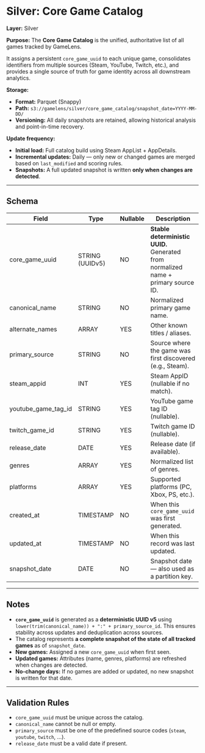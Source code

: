# Silver: Core Game Catalog

**Layer:** Silver

**Purpose:**
The **Core Game Catalog** is the unified, authoritative list of all games tracked by GameLens.

It assigns a persistent `core_game_uuid` to each unique game, consolidates identifiers from multiple sources (Steam, YouTube, Twitch, etc.), and provides a single source of truth for game identity across all downstream analytics.

**Storage:**
- **Format:** Parquet (Snappy)
- **Path:** `s3://gamelens/silver/core_game_catalog/snapshot_date=YYYY-MM-DD/`
- **Versioning:** All daily snapshots are retained, allowing historical analysis and point-in-time recovery.

**Update frequency:**
- **Initial load:** Full catalog build using Steam AppList + AppDetails.
- **Incremental updates:** Daily — only new or changed games are merged based on `last_modified` and scoring rules.
- **Snapshots:** A full updated snapshot is written **only when changes are detected**.

---

## **Schema**

| Field                 | Type             | Nullable | Description                                      |
|-----------------------|------------------|----------|--------------------------------------------------|
| core_game_uuid        | STRING (UUIDv5)  | NO       | **Stable deterministic UUID.** Generated from normalized name + primary source ID. |
| canonical_name        | STRING           | NO       | Normalized primary game name.                    |
| alternate_names       | ARRAY<STRING>    | YES      | Other known titles / aliases.                    |
| primary_source        | STRING           | NO       | Source where the game was first discovered (e.g., Steam). |
| steam_appid           | INT              | YES      | Steam AppID (nullable if no match).              |
| youtube_game_tag_id   | STRING           | YES      | YouTube game tag ID (nullable).                  |
| twitch_game_id        | STRING           | YES      | Twitch game ID (nullable).                       |
| release_date          | DATE             | YES      | Release date (if available).                     |
| genres                | ARRAY<STRING>    | YES      | Normalized list of genres.                       |
| platforms             | ARRAY<STRING>    | YES      | Supported platforms (PC, Xbox, PS, etc.).        |
| created_at            | TIMESTAMP        | NO       | When this `core_game_uuid` was first generated.  |
| updated_at            | TIMESTAMP        | NO       | When this record was last updated.               |
| snapshot_date         | DATE             | NO       | Snapshot date — also used as a partition key.    |

---

## **Notes**
- **`core_game_uuid`** is generated as a **deterministic UUID v5** using `lower(trim(canonical_name)) + ":" + primary_source_id`. This ensures stability across updates and deduplication across sources.
- The catalog represents **a complete snapshot of the state of all tracked games** as of `snapshot_date`.
- **New games:** Assigned a new `core_game_uuid` when first seen.
- **Updated games:** Attributes (name, genres, platforms) are refreshed when changes are detected.
- **No-change days:** If no games are added or updated, no new snapshot is written for that date.

---

## **Validation Rules**
- `core_game_uuid` must be unique across the catalog.
- `canonical_name` cannot be null or empty.
- `primary_source` must be one of the predefined source codes (`steam`, `youtube`, `twitch`, ...).
- `release_date` must be a valid date if present.
